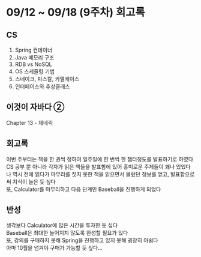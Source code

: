 # 09/12 ~ 09/18 (9주차) 회고록
## CS
1. Spring 컨테이너
2. Java 메모리 구조
3. RDB vs NoSQL
4. OS 스케줄링 기법
5. 스네이크, 파스칼, 카멜케이스
6. 인터페이스와 추상클래스

## 이것이 자바다 ②
Chapter 13 - 제네릭

## 회고록
이번 주부터는 책을 한 권씩 정하여 일주일에 한 번씩 한 챕터정도를 발표하기로 하였다 <br/>
CS 공부 뿐 아니라 각자가 읽은 책들을 발표함에 있어 흥미로운 주제들이 꽤나 있었다 <br/>
나 역시 전에 읽다가 마무리를 짓지 못한 책을 읽으면서 몰랐던 정보를 얻고, 발표함으로써 지식이 늘은 듯 싶다<br/>
또, Calculator를 마무리하고 다음 단계인 Baseball을 진행하게 되었다

## 반성
생각보다 Calculator에 많은 시간을 투자한 듯 싶다<br/>
Baseball은 최대한 늘어지지 않도록 완성할 필요가 있다<br/>
또, 강의를 구매하지 못해 Spring을 진행하고 있지 못해 굉장히 아쉽다<br/>
아마 10월을 넘겨야 구매가 가능할 듯 싶다...